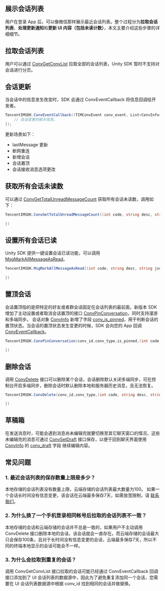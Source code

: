 ## 展示会话列表

用户在登录 App 后，可以像微信那样展示最近会话列表。整个过程分为**拉取会话列表**、**处理更新通知**和**更新 UI 内容（包括未读计数）**，本文主要介绍这些步骤的详细细节。

## 拉取会话列表

用户可以通过 [ConvGetConvList](https://comm.qq.com/im/sdk/unity_plus/_site/api/com.tencent.imsdk.unity.TencentIMSDK.html#com_tencent_imsdk_unity_TencentIMSDK_ConvGetConvList_com_tencent_imsdk_unity_callback_ValueCallback_) 拉取全部的会话列表，Unity SDK 暂时不支持对会话进行分页。

## 会话更新

当会话中的信息发生改变时，SDK 会通过 ConvEventCallback 将信息回调给开发者。

```c#
TencentIMSDK.ConvEventCallback((TIMConvEvent conv_event, List<ConvInfo> conv_list, string user_data)=>{
	// 会话变更的相关信息。
});
```

更新场景如下：

- lastMessage 更新
- 断网重连
- 新增会话
- 会话置顶
- 会话接收消息选项更改

## 获取所有会话未读数

可以通过 [ConvGetTotalUnreadMessageCount](https://comm.qq.com/im/sdk/unity_plus/_site/api/com.tencent.imsdk.unity.TencentIMSDK.html#com_tencent_imsdk_unity_TencentIMSDK_ConvGetTotalUnreadMessageCount_com_tencent_imsdk_unity_callback_ValueCallback_) 获取所有会话未读数，调用如下：

```c#
TencentIMSDK.ConvGetTotalUnreadMessageCount((int code, string desc, string json_param, string user_data)=>{
	
})
```

## 设置所有会话已读

Unity SDK 提供一键设置会话已读功能，可以调用 [MsgMarkAllMessageAsRead](https://comm.qq.com/im/sdk/unity_plus/_site/api/com.tencent.imsdk.unity.TencentIMSDK.html#com_tencent_imsdk_unity_TencentIMSDK_MsgMarkAllMessageAsRead_com_tencent_imsdk_unity_callback_ValueCallback_)。

```c#
TencentIMSDK.MsgMarkAllMessageAsRead((int code, string desc, string json_param, string user_data)=>{
	
})
```

## 置顶会话

会话置顶指的是把特定的好友或者群会话固定在会话列表的最前面，新版本 SDK 增加了主动设置或者取消会话置顶的接口 [ConvPinConversation](https://comm.qq.com/im/sdk/unity_plus/_site/api/com.tencent.imsdk.unity.TencentIMSDK.html#com_tencent_imsdk_unity_TencentIMSDK_ConvPinConversation_System_String_com_tencent_imsdk_unity_enums_TIMConvType_System_Boolean_com_tencent_imsdk_unity_callback_ValueCallback_)，同时支持漫游和多端同步。
会话对象 [ConvInfo](https://comm.qq.com/im/sdk/unity_plus/_site/api/com.tencent.imsdk.unity.types.ConvInfo.html) 新增了字段 [conv_is_pinned](https://comm.qq.com/im/sdk/unity_plus/_site/api/com.tencent.imsdk.unity.types.ConvInfo.html#com_tencent_imsdk_unity_types_ConvInfo_conv_is_pinned)，用于判断会话的置顶状态。当会话的置顶状态发生变更的时候，SDK 会向您的 App 回调 [ConvEventCallback](https://comm.qq.com/im/sdk/unity_plus/_site/api/com.tencent.imsdk.unity.callback.ConvEventCallback.html)。

```c#
TencentIMSDK.ConvPinConversation(conv_id,conv_type,is_pinned,(int code, string desc, string json_param, string user_data)=>{
	
})
```

## 删除会话

调用 [ConvDelete](https://comm.qq.com/im/sdk/unity_plus/_site/api/com.tencent.imsdk.unity.TencentIMSDK.html#com_tencent_imsdk_unity_TencentIMSDK_ConvDelete_System_String_com_tencent_imsdk_unity_enums_TIMConvType_com_tencent_imsdk_unity_callback_ValueCallback_) 接口可以删除某个会话，会话删除默认关闭多端同步，可在控制台开启多端同步，删除会话时默认删除本地和服务器历史消息，且无法恢复。

```c#
TencentIMSDK.ConvDelete(conv_id,conv_type,(int code, string desc, string json_param, string user_data)=>{

})
```

## 草稿箱

在发送消息时，可能会遇到消息尚未编辑完就要切换至其它聊天窗口的情况，这些未编辑完的消息可通过 [ConvSetDraft](https://comm.qq.com/im/sdk/unity_plus/_site/api/com.tencent.imsdk.unity.TencentIMSDK.html#com_tencent_imsdk_unity_TencentIMSDK_ConvSetDraft_System_String_com_tencent_imsdk_unity_enums_TIMConvType_com_tencent_imsdk_unity_types_DraftParam_) 接口保存，以便于回到聊天界面使用 [ConvInfo](https://comm.qq.com/im/sdk/unity_plus/_site/api/com.tencent.imsdk.unity.types.ConvInfo.html) 的 [conv_draft](https://comm.qq.com/im/sdk/unity_plus/_site/api/com.tencent.imsdk.unity.types.ConvInfo.html#com_tencent_imsdk_unity_types_ConvInfo_conv_draft) 字段 继续编辑内容。

## 常见问题

### 1. 最近会话列表的保存数量上限是多少？

本地存储的会话列表没有数量上限，云端存储的会话列表最大数量为100。
如果一个会话长时间没有信息变更，该会话在云端最多保存7天，如需放宽限制，请 [联系我们](https://cloud.tencent.com/document/product/269/59590)。

### 2. 为什么换了一个手机登录相同帐号后拉取的会话列表不一致？

本地存储的会话和云端存储的会话并不总是一致的，如果用户不主动调用 ConvDelete 接口删除本地的会话，该会话就会一直存在。而云端存储的会话最大只会保存100条，且对于长时间没有信息变更的会话，云端最多保存7天，所以不同的终端本地显示的会话可能会不一样。

### 3. 为什么会拉取到重复的会话？

调用 ConvGetConvList 接口拉取的会话可能已经通过 ConvEventCallback 回调接口添加到了 UI 会话列表的数据源中，因此为了避免重复添加同一个会话，您需要在 UI 会话列表数据源中根据 conv_id 找到相同的会话并做替换。
